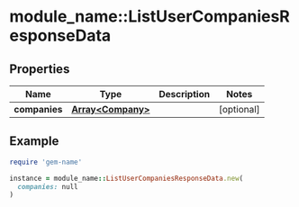 # module_name::ListUserCompaniesResponseData

## Properties

| Name | Type | Description | Notes |
| ---- | ---- | ----------- | ----- |
| **companies** | [**Array&lt;Company&gt;**](Company.md) |  | [optional] |

## Example

```ruby
require 'gem-name'

instance = module_name::ListUserCompaniesResponseData.new(
  companies: null
)
```

